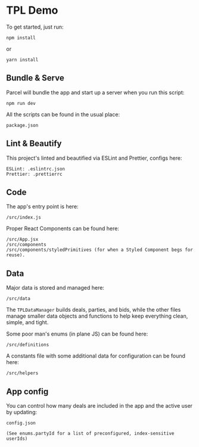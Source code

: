 # TPL Demo

To get started, just run:

```
npm install
```

or

```
yarn install
```

## Bundle & Serve

Parcel will bundle the app and start up a server when you run this script:

```
npm run dev
```

All the scripts can be found in the usual place:

```
package.json
```

## Lint & Beautify

This project's linted and beautified via ESLint and Prettier, configs here:

```
ESLint: .eslintrc.json
Prettier: .prettierrc
```

## Code

The app's entry point is here:

```
/src/index.js
```

Proper React Components can be found here:

```
/src/App.jsx
/src/components
/src/components/styledPrimitives (for when a Styled Component begs for reuse).
```

## Data

Major data is stored and managed here:

```
/src/data
```

The `TPLDataManager` builds deals, parties, and bids, while the other files manage smaller data objects and functions to help keep everything clean, simple, and tight.

Some poor man's enums (in plane JS) can be found here:

```
/src/definitions
```

A constants file with some additional data for configuration can be found here:

```
/src/helpers
```

## App config

You can control how many deals are included in the app and the active user by updating:

```
config.json

(See enums.partyId for a list of preconfigured, index-sensitive userIds)
```
